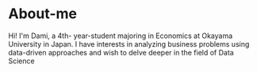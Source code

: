 # About-me
<p> Hi! I'm Dami, a 4th- year-student majoring in Economics at Okayama University in Japan. 
  I have interests in analyzing business problems using data-driven approaches and wish to delve deeper in the field of Data Science
</p> 
